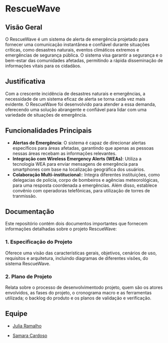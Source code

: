 # RescueWave

## Visão Geral 

O RescueWave é um sistema de alerta de emergência projetado para fornecer uma comunicação instantânea e confiável durante situações críticas, como desastres naturais, eventos climáticos extremos e emergências de segurança pública. O sistema visa garantir a segurança e o bem-estar das comunidades afetadas, permitindo a rápida disseminação de informações vitais para os cidadãos.

## Justificativa

Com a crescente incidência de desastres naturais e emergências, a necessidade de um sistema eficaz de alerta se torna cada vez mais evidente. O RescueWave foi desenvolvido para atender a essa demanda, oferecendo uma solução abrangente e confiável para lidar com uma variedade de situações de emergência.

## Funcionalidades Principais

- **Alertas de Emergência**: O sistema é capaz de direcionar alertas específicos para áreas afetadas, garantindo que apenas as pessoas nessas áreas recebam as informações relevantes.
- **Integração com Wireless Emergency Alerts (WEAs)**: Utiliza a tecnologia WEA para enviar mensagens de emergência para smartphones com base na localização geográfica dos usuários.
- **Colaboração Multi-institucional:**: Integra diferentes instituições, como delegacias de polícia, corpo de bombeiros e agências meteorológicas, para uma resposta coordenada a emergências. Além disso, establece convênio com operadoras telefônicas, para utilização de torres de tranmissão.

## Documentação
Este repositório contém dois documentos importantes que fornecem informações detalhadas sobre o projeto RescueWave:

### 1. Especificação do Projeto

Oferece uma visão das características gerais, objetivos, cenários de uso, requisitos e arquitetura, incluindo diagramas de diferentes visões, do sistema RescueWave.

### 2. Plano de Projeto

Relata sobre o processo de desenvolvimentodo projeto, quem são os atores envolvidos, as fases do projeto, o cronograma macro e as ferramentas utilizada; o backlog do produto e os planos de validação e verificação. 

## Equipe

- [Julia Ramalho](https://github.com/ramalhocsjulia)

- [Samara Cardoso](https://github.com/SamaraLimaCardoso)

